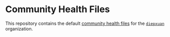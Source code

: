 # Community Health Files

This repository contains the default [community health files](https://help.github.com/en/github/building-a-strong-community/creating-a-default-community-health-file) for the [`diepxuan`](https://github.com/diepxuan) organization.
